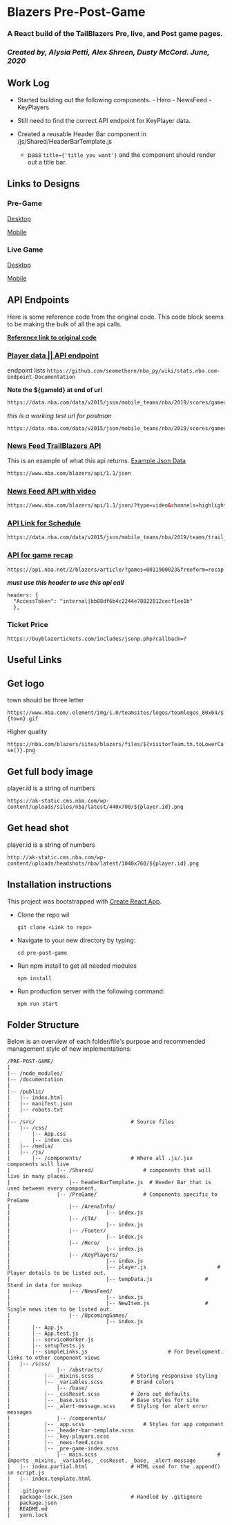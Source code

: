 # Blazers Pre-Post-Game

### A React build of the TailBlazers Pre, live, and Post game pages.

### _Created by, Alysia Petti, Alex Shreen, Dusty McCord. June, 2020_

## Work Log

- Started building out the following components. - Hero - NewsFeed - KeyPlayers

- Still need to find the correct API endpoint for KeyPlayer data.
- Created a reusable Header Bar component in /js/Shared/HeaderBarTemplate.js
  - pass `title={'title you want'}` and the component should render out a title bar.

## Links to Designs

### Pre-Game

[Desktop](https://david292023.invisionapp.com/public/share/TY14YQQQ9D#/screens/477788930/comments)

[Mobile](https://david292023.invisionapp.com/public/share/S214YQQ0MR#/screens/477807334/comments)

### Live Game

[Desktop](https://david292023.invisionapp.com/public/share/5J14YQQRCM#/screens/477788849/comments)

[Mobile](https://david292023.invisionapp.com/public/share/DQ14YSRT6S#/screens/477789211)

## API Endpoints

Here is some reference code from the original code.
This code block seems to be making the bulk of all the api calls.

**[Reference link to original code](./documentation/oldApiCode.md)**

### <u>Player data || API endpoint</u>

endpoint lists
`https://github.com/seemethere/nba_py/wiki/stats.nba.com-Endpoint-Documentation`

**Note the \${gameId} at end of url**

```html
https://data.nba.com/data/v2015/json/mobile_teams/nba/2019/scores/gamedetail/${GameId}_gamedetail.json
```

_this is a working test url for postman_

```
https://data.nba.com/data/v2015/json/mobile_teams/nba/2019/scores/gamedetail/0011900023_gamedetail.json
```

### <u>News Feed TrailBlazers API</u>

This is an example of what this api returns. [Example Json Data](./documentation/Highlights_sample.md)

```html
https://www.nba.com/blazers/api/1.1/json
```

### <u>News Feed API with video</u>

```html
https://www.nba.com/blazers/api/1.1/json/?type=video&channels=highlights
```

### <u>API Link for Schedule</u>

```html
https://data.nba.com/data/v2015/json/mobile_teams/nba/2019/teams/trail_blazers_schedule_02.json
```

### <u>API for game recap</u>

```
https://api.nba.net/2/blazers/article/?games=0011900023&freeform=recap
```

**_must use this header to use this api call_**

```
headers: {
  "AccessToken": "internal|bb88df6b4c2244e78822812cecf1ee1b"
  },
```

### Ticket Price

```
https://buyblazertickets.com/includes/jsonp.php?callback=?
```

## Useful Links

## Get logo

town should be three letter

`https://www.nba.com/.element/img/1.0/teamsites/logos/teamlogos_80x64/${town}.gif`

Higher quality

`https://nba.com/blazers/sites/blazers/files/${visitorTeam.tn.toLowerCase()}.png`

## Get full body image

player.id is a string of numbers

`https://ak-static.cms.nba.com/wp-content/uploads/silos/nba/latest/440x700/${player.id}.png`

## Get head shot

player.id is a string of numbers

`http://ak-static.cms.nba.com/wp-content/uploads/headshots/nba/latest/1040x760/${player.id}.png`

## Installation instructions

This project was bootstrapped with [Create React App](https://github.com/facebook/create-react-app).

- Clone the repo wil

  ```shell
  git clone <Link to repo>
  ```

- Navigate to your new directory by typing:

  ```shell
  cd pre-post-game
  ```

- Run npm install to get all needed modules

  ```shell
  npm install
  ```

- Run production server with the following command:

  ```shell
  npm run start
  ```

## Folder Structure

Below is an overview of each folder/file's purpose and recommended management style of new implementations:

```
/PRE-POST-GAME/
|
|-- /node_modules/
|-- /documentation
|
|-- /public/
|   |-- index.html
|   |-- manifest.json
|   |-- robots.txt
|
|-- /src/                               # Source files
|   |-- /css/
|       |-- App.css
|       |-- index.css
|   |-- /media/
|   |-- /js/
|       |-- /components/                # Where all .js/.jsx components will live
|       		|-- /Shared/                # components that will live in many places.
|       			|-- headerBarTemplate.js  # Header Bar that is used between every component.
|       		|-- /PreGame/               # Components specific to PreGame
|       			|-- /ArenaInfo/
|								|-- index.js
|       			|-- /CTA/
|								|-- index.js
|       			|-- /Footer/
|								|-- index.js
|       			|-- /Hero/
|								|-- index.js
|       			|-- /KeyPlayers/
|								|-- index.js
|								|-- player.js						# Player details to be listed out.
|								|-- tempData.js					# Stand in data for mockup
|       			|-- /NewsFeed/
|								|-- index.js
|								|-- NewItem.js					# Single news item to be listed out.
|       			|-- /UpcomingGames/
|								|-- index.js
|       |-- App.js
|       |-- App.test.js
|       |-- serviceWorker.js
|       |-- setupTests.js
|       |-- simpleLinks.js							# For Development. links to other component views
|   |-- /scss/
|				|-- /abstracts/
|           |-- _mixins.scss            # Storing responsive styling
|           |-- _variables.scss         # Brand colors
|				|-- /base/
|           |-- _cssReset.scss          # Zero out defaults
|           |-- _base.scss              # Base styles for site
|           |-- _alert-message.scss     # Styling for alert error messages
|				|-- /components/
|           |-- _app.scss          			# Styles for app component
|           |-- _header-bar-template.scss
|           |-- _key-players.scss
|           |-- _news-feed.scss
|           |-- _pre-game-index.scss
|				|-- main.scss										# Imports _mixins, _variables, _cssReset, _base, _alert-message
|   |-- index.partial.html              # HTML used for the .append() in script.js
|   |-- index.template.html
|
|   .gitignore
|   package-lock.json                   # Handled by .gitignore
|   package.json
|   README.md
|   yarn.lock
```

